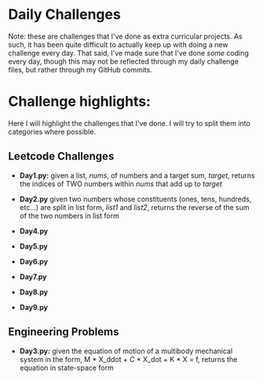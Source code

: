 # Daily Challenges

Note: these are challenges that I've done as extra curricular projects. As such, it has been quite difficult to actually keep up with doing a new challenge every day. That said, I've made sure that I've done *some* coding every day, though this may not be reflected through my daily challenge files, but rather through my GitHub commits.

# Challenge highlights:

Here I will highlight the challenges that I've done. I will try to split them into categories where possible.

## Leetcode Challenges

- **Day1.py:** given a list, *nums*, of numbers and a target sum, *target*, returns the indices of TWO numbers within *nums* that add up to *target*

- **Day2.py** given two numbers whose constituents (ones, tens, hundreds, etc...) are split in list form, *list1* and *list2*, returns the reverse of the sum of the two numbers in list form

- **Day4.py** 

- **Day5.py**

- **Day6.py**

- **Day7.py**

- **Day8.py**

- **Day9.py**

## Engineering Problems

- **Day3.py:** given the equation of motion of a multibody mechanical system in the form, M * X_ddot + C * X_dot + K * X = f, returns the equation in state-space form 